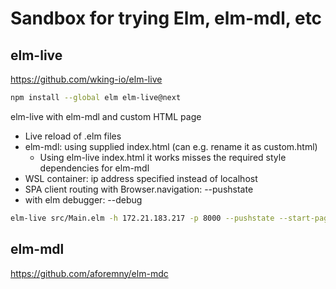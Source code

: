 # Sandbox for trying Elm, elm-mdl, etc

## elm-live

https://github.com/wking-io/elm-live

```bash
npm install --global elm elm-live@next
```

elm-live with elm-mdl and custom HTML page
* Live reload of .elm files
* elm-mdl: using supplied index.html (can e.g. rename it as custom.html)
  * Using elm-live index.html it works misses the required style dependencies for elm-mdl
* WSL container: ip address specified instead of localhost
* SPA client routing with Browser.navigation: --pushstate
* with elm debugger: --debug

```bash
elm-live src/Main.elm -h 172.21.183.217 -p 8000 --pushstate --start-page elm-mdl-index.html -- --output=elm.js --debug
```

## elm-mdl

https://github.com/aforemny/elm-mdc

